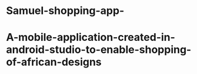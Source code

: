 # Samuel-shopping-app-
# A-mobile-application-created-in-android-studio-to-enable-shopping-of-african-designs
